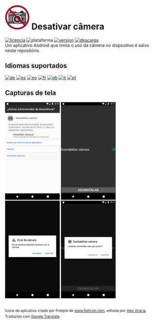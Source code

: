 <!-- Portugués -->
# <img alt="app-icon" src="../img/app-icon.png" width="80" height="80"> Desativar câmera
<!-- Botones -->
[![licencia](https://img.shields.io/github/license/AlexGracia/Deshabilitar-camara?label=licença&logo=Open-Access&style=flat-square)](../../LICENSE.md)
![plataforma](https://img.shields.io/badge/plataforma-android-%232b995c?logo=Android&style=flat-square)
[![version](https://img.shields.io/github/tag/AlexGracia/Deshabilitar-camara?label=versão&logo=Skyliner&logoColor=9cf&style=flat-square)](https://github.com/AlexGracia/Deshabilitar-camara/releases/latest)
[![descarga](https://img.shields.io/badge/baixar-Deshabilitar--camara.apk-%23cca414?logo=DocuSign&style=flat-square)](https://github.com/AlexGracia/Deshabilitar-camara/releases/latest/download/Deshabilitar-camara.apk)
<br>Um aplicativo Android que limita o uso da câmera no dispositivo é salvo neste repositório.

## Idiomas suportados
[<img title="Alemão" alt="de" src="https://github.githubassets.com/images/icons/emoji/unicode/1f1e9-1f1ea.png" width="20" height="20">](README-de.md) [<img title="Espanhol" alt="es" src="https://github.githubassets.com/images/icons/emoji/unicode/1f1ea-1f1f8.png" width="20" height="20">](../../README.md) [<img title="Esperanto" alt="eo" src="https://upload.wikimedia.org/wikipedia/commons/7/78/Nuvola_Esperantujo_flag.svg" width="17" height="17">](README-eo.md) [<img title="Francês" alt="fr" src="https://github.githubassets.com/images/icons/emoji/unicode/1f1eb-1f1f7.png" width="20" height="20">](README-fr.md) [<img title="Inglês" alt="gb" src="https://github.githubassets.com/images/icons/emoji/unicode/1f1ec-1f1e7.png" width="20" height="20">](README-gb.md) [<img title="Italiano" alt="it" src="https://github.githubassets.com/images/icons/emoji/unicode/1f1ee-1f1f9.png" width="20" height="20">](README-it.md) [<img title="Português" alt="pt" src="https://github.githubassets.com/images/icons/emoji/unicode/1f1f5-1f1f9.png" width="20" height="20">](README-pt.md)

## Capturas de tela
<img title="Ativar administrador" alt="screenshot1" src=".github/img/Screenshot1.png" width="180" height="320"> <img title="Desativar câmera" alt="screenshot2" src=".github/img/Screenshot2.png" width="180" height="320"> <img title="Câmera desativada" alt="screenshot3" src=".github/img/Screenshot3.png" width="180" height="320"> <img title="Desinstalar aplicativo" alt="screenshot4" src=".github/img/Screenshot4.png" width="180" height="320">

<br><sup>Ícone do aplicativo criado por Freepik de www.flaticon.com, editado por [Alex Gracia](https://github.com/AlexGracia).
<br>Traduzido com [Google Translate](https://translate.google.com/).</sup>
